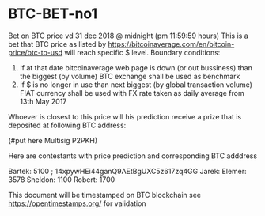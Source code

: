 # BTC-BET-no1
Bet on BTC price vd 31 dec 2018 @ midnight (pm 11:59:59 hours)
This is a bet that BTC price as listed by https://bitcoinaverage.com/en/bitcoin-price/btc-to-usd
will reach specific $ level. 
Boundary conditions:
1. If at that date bitcoinaverage web page is down (or out bussiness) than the biggest (by volume) BTC exchange shall be used as benchmark
2. If $ is no longer in use than next biggest (by global transaction volume) FIAT currency shall be used with FX rate taken as daily average from 13th May 2017

Whoever is closest to this price will his prediction receive a prize that is deposited at following BTC address:

(#put here Multisig P2PKH)

Here are contestants with price prediction and corresponding BTC adddress

Bartek:    5100 ; 14xpywHEi44ganQ9AEtBgUXC5z617zq4GG
Jarek: 
Elemer:  3578
Sheldon: 1100
Robert: 1700


This document will be timestamped on BTC blockchain see https://opentimestamps.org/ for validation 
